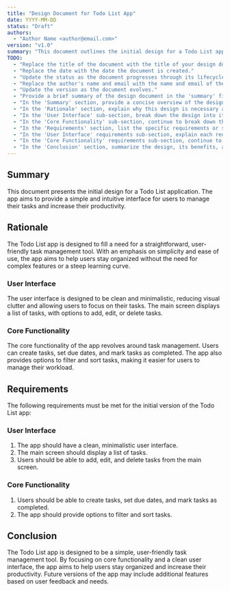 ```yaml
---
title: "Design Document for Todo List App"
date: YYYY-MM-DD
status: "Draft"
authors:
  - "Author Name <author@email.com>"
version: "v1.0"
summary: "This document outlines the initial design for a Todo List application, focusing on the core functionality and user interface."
TODO:
  - "Replace the title of the document with the title of your design document."
  - "Replace the date with the date the document is created."
  - "Update the status as the document progresses through its lifecycle (Draft, In Review, Approved, Implemented)."
  - "Replace the author's name and email with the name and email of the author(s)."
  - "Update the version as the document evolves."
  - "Provide a brief summary of the design document in the 'summary' field."
  - "In the 'Summary' section, provide a concise overview of the design and its purpose. This should be a high-level summary that gives the reader a basic understanding of the design."
  - "In the 'Rationale' section, explain why this design is necessary and the problems it solves. This section should provide enough context for the reader to understand why the design was created."
  - "In the 'User Interface' sub-section, break down the design into its components and explain each one in detail. This could include technical details, design choices, and the reasoning behind them."
  - "In the 'Core Functionality' sub-section, continue to break down the design and explain each component. Each sub-section should focus on a different aspect of the design."
  - "In the 'Requirements' section, list the specific requirements or steps needed to implement the design. This could include technical requirements, resources needed, and a timeline for implementation."
  - "In the 'User Interface' requirements sub-section, explain each requirement in detail. This should include what needs to be done, how it should be done, and why it is necessary."
  - "In the 'Core Functionality' requirements sub-section, continue to explain each requirement in detail. Each requirement should be clearly defined and explained."
  - "In the 'Conclusion' section, summarize the design, its benefits, and any potential future adaptations or improvements. This section should wrap up the document and provide a clear conclusion."
---
```


## Summary

This document presents the initial design for a Todo List application. The app aims to provide a simple and intuitive interface for users to manage their tasks and increase their productivity.

## Rationale

The Todo List app is designed to fill a need for a straightforward, user-friendly task management tool. With an emphasis on simplicity and ease of use, the app aims to help users stay organized without the need for complex features or a steep learning curve.

### User Interface

The user interface is designed to be clean and minimalistic, reducing visual clutter and allowing users to focus on their tasks. The main screen displays a list of tasks, with options to add, edit, or delete tasks.

### Core Functionality

The core functionality of the app revolves around task management. Users can create tasks, set due dates, and mark tasks as completed. The app also provides options to filter and sort tasks, making it easier for users to manage their workload.

## Requirements

The following requirements must be met for the initial version of the Todo List app:

### User Interface

1. The app should have a clean, minimalistic user interface.
2. The main screen should display a list of tasks.
3. Users should be able to add, edit, and delete tasks from the main screen.

### Core Functionality

1. Users should be able to create tasks, set due dates, and mark tasks as completed.
2. The app should provide options to filter and sort tasks.

## Conclusion

The Todo List app is designed to be a simple, user-friendly task management tool. By focusing on core functionality and a clean user interface, the app aims to help users stay organized and increase their productivity. Future versions of the app may include additional features based on user feedback and needs.
